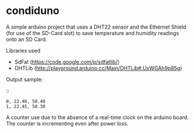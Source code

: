 condiduno
=========

A simple arduino project that uses a DHT22 sensor and the Ethernet Shield (for
use of the SD-Card slot) to save temperature and humidity readings onto an SD
Card.

Libraries used

* SdFat (https://code.google.com/p/sdfatlib/)
* DHTLib (http://playground.arduino.cc/Main/DHTLib#.UxWGAh9p85g)


Output sample:

::

    0, 22.40, 50.40
    1, 22.45, 50.30


A counter use due to the absence of a real-time clock on the arduino board. The
counter is incrementing even after power loss.
